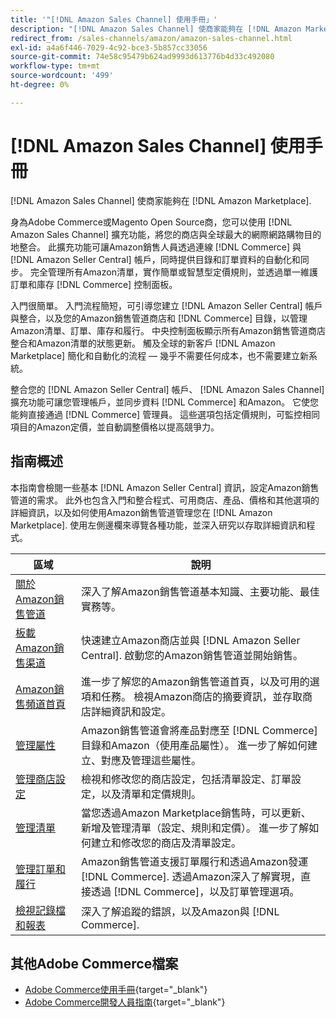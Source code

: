 ```yaml
---
title: '"[!DNL Amazon Sales Channel] 使用手冊」'
description: "[!DNL Amazon Sales Channel] 使商家能夠在 [!DNL Amazon Marketplace]."
redirect_from: /sales-channels/amazon/amazon-sales-channel.html
exl-id: a4a6f446-7029-4c92-bce3-5b857cc33056
source-git-commit: 74e58c95479b624ad9993d613776b4d33c492080
workflow-type: tm+mt
source-wordcount: '499'
ht-degree: 0%

---
```


# [!DNL Amazon Sales Channel] 使用手冊

[!DNL Amazon Sales Channel] 使商家能夠在 [!DNL Amazon Marketplace].

身為Adobe Commerce或Magento Open Source商，您可以使用 [!DNL Amazon Sales Channel] 擴充功能，將您的商店與全球最大的網際網路購物目的地整合。 此擴充功能可讓Amazon銷售人員透過連線 [!DNL Commerce] 與 [!DNL Amazon Seller Central] 帳戶，同時提供目錄和訂單資料的自動化和同步。 完全管理所有Amazon清單，實作簡單或智慧型定價規則，並透過單一維護訂單和庫存 [!DNL Commerce] 控制面板。

入門很簡單。 入門流程簡短，可引導您建立 [!DNL Amazon Seller Central] 帳戶與整合，以及您的Amazon銷售管道商店和 [!DNL Commerce] 目錄，以管理Amazon清單、訂單、庫存和履行。 中央控制面板顯示所有Amazon銷售管道商店整合和Amazon清單的狀態更新。 觸及全球的新客戶 [!DNL Amazon Marketplace] 簡化和自動化的流程 — 幾乎不需要任何成本，也不需要建立新系統。

整合您的 [!DNL Amazon Seller Central] 帳戶、 [!DNL Amazon Sales Channel] 擴充功能可讓您管理帳戶，並同步資料 [!DNL Commerce] 和Amazon。 它使您能夠直接通過 [!DNL Commerce] 管理員。 這些選項包括定價規則，可監控相同項目的Amazon定價，並自動調整價格以提高競爭力。

## 指南概述

本指南會檢閱一些基本 [!DNL Amazon Seller Central] 資訊，設定Amazon銷售管道的需求。 此外也包含入門和整合程式、可用商店、產品、價格和其他選項的詳細資訊，以及如何使用Amazon銷售管道管理您在 [!DNL Amazon Marketplace]. 使用左側邊欄來導覽各種功能，並深入研究以存取詳細資訊和程式。

| 區域 | 說明 |
|----|----|
| [關於Amazon銷售管道](./about-amazon-sales-channel.md) | 深入了解Amazon銷售管道基本知識、主要功能、最佳實務等。 |
| [板載Amazon銷售渠道](./amazon-onboarding-home.md) | 快速建立Amazon商店並與 [!DNL Amazon Seller Central]. 啟動您的Amazon銷售管道並開始銷售。 |
| [Amazon銷售頻道首頁](./amazon-sales-channel-home.md) | 進一步了解您的Amazon銷售管道首頁，以及可用的選項和任務。 檢視Amazon商店的摘要資訊，並存取商店詳細資訊和設定。 |
| [管理屬性](./attributes-view.md) | Amazon銷售管道會將產品對應至 [!DNL Commerce] 目錄和Amazon（使用產品屬性）。 進一步了解如何建立、對應及管理這些屬性。 |
| [管理商店設定](./ob-store-review.md) | 檢視和修改您的商店設定，包括清單設定、訂單設定，以及清單和定價規則。 |
| [管理清單](./managing-product-listings.md) | 當您透過Amazon Marketplace銷售時，可以更新、新增及管理清單（設定、規則和定價）。 進一步了解如何建立和修改您的商店及清單設定。 |
| [管理訂單和履行](./managing-orders.md) | Amazon銷售管道支援訂單履行和透過Amazon發運 [!DNL Commerce]. 透過Amazon深入了解實現，直接透過 [!DNL Commerce]，以及訂單管理選項。 |
| [檢視記錄檔和報表](./amazon-logs-reports.md) | 深入了解追蹤的錯誤，以及Amazon與 [!DNL Commerce]. |

## 其他Adobe Commerce檔案

- [Adobe Commerce使用手冊](https://docs.magento.com/user-guide/){target="_blank"}
- [Adobe Commerce開發人員指南](https://devdocs.magento.com/){target="_blank"}
